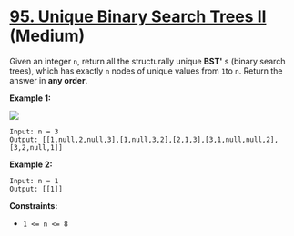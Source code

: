 # [95. Unique Binary Search Trees II][link] (Medium)

[link]: https://leetcode.com/problems/unique-binary-search-trees-ii/

Given an integer `n`, return all the structurally unique **BST'** s (binary search trees), which has
exactly  `n` nodes of unique values from `1`to `n`. Return the answer in **any order**.

**Example 1:**

![](https://assets.leetcode.com/uploads/2021/01/18/uniquebstn3.jpg)

```
Input: n = 3
Output: [[1,null,2,null,3],[1,null,3,2],[2,1,3],[3,1,null,null,2],[3,2,null,1]]
```

**Example 2:**

```
Input: n = 1
Output: [[1]]
```

**Constraints:**

- `1 <= n <= 8`
